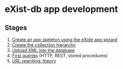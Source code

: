 # eXist-db app development

## Stages

1. [Create an app skeleton using the eXide app wizard](neh_01_app-skeleton.md)
2. [Create the collection hierarchy](neh_02_collection-hierarchy.md)
3. [Upload XML into the database](neh_03_uploading-xml.md)
4. [First queries](neh_04_rest.md) (HTTP, REST, stored procedures)
5. [URL rewriting: theory](neh_05_query-rewriting_theory.md)
